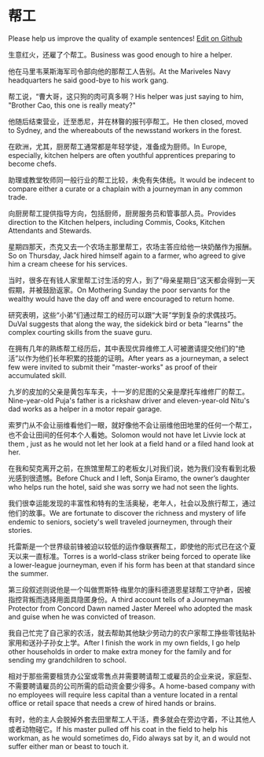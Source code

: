 # 帮工

Please help us improve the quality of example sentences! [Edit on Github](https://github.com/jiyushe/jiyu-example-sentence-source/blob/main/chinese/banggong.md)

<p><span class="chinese">生意红火，还雇了个帮工。</span><span class="english">Business was good enough to hire a helper.</span></p>

<p><span class="chinese">他在马里韦莱斯海军司令部向他的那帮工人告别。</span><span class="english">At the Mariveles Navy headquarters he said good-bye to his work gang.</span></p>

<p><span class="chinese">帮工说，“曹大哥，这只狗的肉可真多啊？</span><span class="english">His helper was just saying to him, "Brother Cao, this one is really meaty?"</span></p>

<p><span class="chinese">他随后结束营业，迁至悉尼，并在林暋的报刊亭帮工。</span><span class="english">He then closed, moved to Sydney, and the whereabouts of the newsstand workers in the forest.</span></p>

<p><span class="chinese">在欧洲，尤其，厨房帮工通常都是年轻学徒，准备成为厨师。</span><span class="english">In Europe, especially, kitchen helpers are often youthful apprentices preparing to become chefs.</span></p>

<p><span class="chinese">助理或教堂牧师同一般行业的帮工比较，未免有失体统。</span><span class="english">It would be indecent to compare either a curate or a chaplain with a journeyman in any common trade.</span></p>

<p><span class="chinese">向厨房帮工提供指导方向，包括厨师，厨房服务员和管事部人员。</span><span class="english">Provides direction to the Kitchen helpers, including Commis, Cooks, Kitchen Attendants and Stewards.</span></p>

<p><span class="chinese">星期四那天，杰克又去一个农场主那里帮工，农场主答应给他一块奶酪作为报酬。</span><span class="english">So on Thursday, Jack hired himself again to a farmer, who agreed to give him a cream cheese for his services.</span></p>

<p><span class="chinese">当时，很多在有钱人家里帮工讨生活的穷人，到了“母亲星期日”这天都会得到一天假期，并被鼓励返家。</span><span class="english">On Mothering Sunday the poor servants for the wealthy would have the day off and were encouraged to return home.</span></p>

<p><span class="chinese">研究表明，这些“小弟”们通过帮工的经历可以跟“大哥”学到复杂的求偶技巧。</span><span class="english">DuVal suggests that along the way, the sidekick bird or beta "learns" the complex courting skills from the suave guru.</span></p>

<p><span class="chinese">在拥有几年的熟练帮工经历后，其中表现优异维修工人可被邀请提交他们的“绝活”以作为他们长年积累的技能的证明。</span><span class="english">After years as a journeyman, a select few were invited to submit their "master-works" as proof of their accumulated skill.</span></p>

<p><span class="chinese">九岁的皮加的父亲是黄包车车夫，十一岁的尼图的父亲是摩托车维修厂的帮工。</span><span class="english">Nine-year-old Puja's father is a rickshaw driver and eleven-year-old Nitu's dad works as a helper in a motor repair garage.</span></p>

<p><span class="chinese">索罗门从不会让丽维看他们一眼，就好像他不会让丽维他田地里的任何一个帮工，也不会让田间的任何本个人看她。</span><span class="english">Solomon would not have let Livvie lock at them , just as he would not let her look at a field hand or a filed hand look at her.</span></p>

<p><span class="chinese">在我和契克离开之前，在旅馆里帮工的老板女儿对我们说，她为我们没有看到北极光感到很遗憾。</span><span class="english">Before Chuck and I left, Sonja Eiramo, the owner’s daughter who helps run the hotel, said she was sorry we had not seen the lights.</span></p>

<p><span class="chinese">我们很幸运能发现的丰富性和特有的生活奥秘，老年人，社会以及旅行帮工，通过他们的故事。</span><span class="english">We are fortunate to discover the richness and mystery of life endemic to seniors, society's well traveled journeymen, through their stories.</span></p>

<p><span class="chinese">托雷斯是一个世界级前锋被迫以较低的运作像联赛帮工，即使他的形式已在这个夏天以来一直标准。</span><span class="english">Torres is a world-class striker being forced to operate like a lower-league journeyman, even if his form has been at that standard since the summer.</span></p>

<p><span class="chinese">第三段叙述则说他是一个叫做贾斯特·梅里尔的康科德道恩星球帮工守护者，因被指控背叛而选择用面具隐匿身份。</span><span class="english">A third account tells of a Journeyman Protector from Concord Dawn named Jaster Mereel who adopted the mask and guise when he was convicted of treason.</span></p>

<p><span class="chinese">我自己忙完了自己家的农活，就去帮助其他缺少劳动力的农户家帮工挣些零钱贴补家用和送孙子孙女上学。</span><span class="english">After I finish the work in my own fields, I go help other households in order to make extra money for the family and for sending my grandchildren to school.</span></p>

<p><span class="chinese">相对于那些需要租赁办公室或零售点并需要聘请帮工或雇员的企业来说，家庭型、不需要聘请雇员的公司所需的启动资金要少得多。</span><span class="english">A home-based company with no employees will require less capital than a venture located in a rental office or retail space that needs a crew of hired hands or brains.</span></p>

<p><span class="chinese">有时，他的主人会脱掉外套去田里帮工人干活，费多就会在旁边守着，不让其他人或者动物碰它。</span><span class="english">If his master pulled off his coat in the field to help his workman, as he would sometimes do, Fido always sat by it, an d would not suffer either man or beast to touch it.</span></p>


